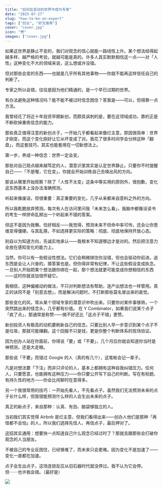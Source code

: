 ```yaml
---
title: "如何在变动的世界中成为专家"
date: "2025-07-27"
slug: "how-to-be-an-expert"
tags: ["创业", "好文推荐"]
cover: "cover.jpg"
icon: "😎"
images: ["cover.jpg"]
---
```

如果这世界是静止不变的，我们对观念的信心就能一路线性上升。某个想法经得起越多样、越严格的考验，就越可能是真的。许多人其实默默相信这一点——对「人性」这种变化不大的领域来说，这么想或许没错。



但对那些会变的东西——也就是几乎所有其他事物——你就不能再这样信任自己的判断了。



专家之所以会错，往往是因为他们精通的，是一个早已过期的世界。



有办法避免这种情况吗？能不能不被过时信念困住？答案是——可以，但得靠一点方法。



我曾经花了将近十年投资早期新创，而颇具讽刺的是，要在这领域成功，靠的正是不断砍掉重练信念的能力。



那些真正值得注意的新创点子，一开始几乎都看起来像烂主意，原因很简单：世界才刚变，而这个变化刚好让它从坏变成了对。我花了很多时间学会分辨这种「翻盘」，而这套技巧，其实也能套用在一切新想法上。



第一步，养成一种信念：世界一定会变。



那些对自己观点越来越笃定的人，潜意识里其实是认定世界静止。只要你不时提醒自己——「不是喔，它在变」，你就会开始训练自己去嗅出风的方向。



那该从哪里开始观察？除了「人性不太变」这条中等实用的原则外，很抱歉，变化这东西基本上没办法准确预测。



听起来像废话，但很重要：真正重要的变化，几乎从来都来自意料之外的方向。



所以我乾脆放弃预测。每次有人在访问里问我「未来怎么看」，我脑中都像没读书的考生一样拼命乱掰出一个听起来不错的答案。



但这不是因为我懒。恰好相反——我觉得，预测未来不但命中率可怜，还会让你思维变得僵硬。与其乱猜，不如选择更实际的策略：彻底、彻底地保持开放心态。



别自以为知道方向，先诚实地承认——我根本不知道哪边才是对的。然后把注意力全放在感知变化的能力上。



当然，你可以有一些假设性想法。它们会稍微绑住你没错，但也会驱动你前进。追东西是会让人兴奋的，猜答案也是。但你得非常有纪律，不让这些假设变成执念。
一旦别人开始把某个想法跟你绑在一起，那个想法就更可能变成你想相信的东西——这时你就该加倍怀疑它。



我相信，这种偏被动的做法，不只对判断想法有帮助，连产出想法也一样管用。真正的诀窍不是「刻意去想」，而是解决问题时，不打断那些莫名冒出来的直觉。



那些变化的风，常从某个领域专家的潜意识中吹出来。只要你对某件事够熟，一个突然跳出来的怪念头，几乎都有价值。
在 Y Combinator，如果我们说某个点子「疯了点」，那通常是称赞——搞不好还比「这点子不错」更赞。



新创投资人有极高的动机要刷新自己的信念。只要比别人早一步意识到某个点子不是垃圾，那就可能赚翻。这个回报不只是钱，更是你整个判断体系的现场验证。



因为创办人站在你面前，你得说「要」或「不要」，几个月后你就会知道你当时是神预测，还是大走眼。



那些说「不要」而错过 Google 的人（真的有几个），这笔帐会记一辈子。



凡是对想法要「下注」而非只评论的人，基本上都拥有这种自我纠错压力。任何人，只要愿意，也能拥有这种压力——你只要公开写下自己的判断。写在有标题、有持久性的地方——你会比闲聊时在意得多。



另一个我很常用的技巧：一开始先看人，不先看点子。虽然我们无法预测未来的点子长什么样，但我很能预测什么样的人会生出未来的点子。



真正的新点子，来自那种：认真、有劲、脑袋够独立的人。



当初我们其实觉得 Airbnb 是烂主意，但我们看得出来——创办人他们是那种「再怪都不会怕」的人，所以我们选择先信人、再信点子，最后押对了。



这招其实通用：想要快一点知道自己什么观念已经过时了？那就去跟那些会打破你观念的人当朋友。



不被自己的专业反困住，已经够难了，而未来只会更难。因为变化不是加速了——变化一直都在加速。



点子会生出点子，这场连锁反应从旧石器时代就没停过。我不认为它会停。
但⋯⋯也许我会错。（最好是）




![](https://prod-files-secure.s3.us-west-2.amazonaws.com/112d0858-5090-4d34-a606-b75eb8d65fd2/46476355-9cf3-4e99-9b7a-3531bc426380/1000202064.png?X-Amz-Algorithm=AWS4-HMAC-SHA256&X-Amz-Content-Sha256=UNSIGNED-PAYLOAD&X-Amz-Credential=ASIAZI2LB466YHI36BBR%2F20250825%2Fus-west-2%2Fs3%2Faws4_request&X-Amz-Date=20250825T181921Z&X-Amz-Expires=3600&X-Amz-Security-Token=IQoJb3JpZ2luX2VjEAoaCXVzLXdlc3QtMiJHMEUCIQC4VaCrlV0SApJ39ZtGHi71Ppyj%2BV6c38fmEQiVymrhoQIgLD02kKQLbBD6SfJOlEBpJbqmF%2BDpBL11LDPwS14feL8q%2FwMIYxAAGgw2Mzc0MjMxODM4MDUiDPK56Jmng3hMJj2F%2FyrcA2zjMN7JJO44bsVGB5w%2BG2JTR7SKvQYHs%2BjX7Y5dYV4IJvEWDLy9y6vFv3bejb%2Bow3EPptcTlcGucOkdXZJebgRzD2hFfbvWZhS%2FnJmEb99Y%2FF9QeIjx73d%2FUlSUfxBklNi6DwLlUlos5H2kS%2B5y2FgOOo%2FmvlsKcr9yo%2Fv%2FKx23ZXNubVjf8T8To7T0Kik0ymh6%2FMpQOU9eZRHUmDVG%2FyNKBQb9gsahHDcC%2F5Yc%2FQHp%2BsyqMx%2FdtsOnmJKlBqZxwfDTFdZcVUUG0%2BwTLwfJ1BbrbkIyFdh%2F4WCvtPd3vqMifveswfp1FQ%2FxuFmeTHHj8EQ%2BHiALbSlfAZNMYyNc7pybDOZGbaUel8XMyG%2B%2FLSl%2BFnsxfZcZE4HBwM6GqsLmjraDrMY2If%2FbydOMf3eTj%2BtPhTxaUwEdjA%2BWgDelviPYNTWY0uW5WrSqbD35q1xrI8k%2B3SYZKRPWJ1STIqAJet4fX7JzKnTKRh5zhkniQA40uHClrwKrs8v63OkLGlMqzyT%2FVGsOc0LDIwm2T9PzDKCKojGaNrPSSIdrkkMjtyXIiCdwf4Y3kshof9X3xcmng7paPAfd8i2PzrQtzA%2F7mYO2mWYudZkISrrxISjKDc0zDHwxeNe%2B37GKi7XxMIbOssUGOqUBSMJ%2FBAQEzgd9sHAQTQQTHmv1N8usQy1kIUGtqVakaTHS03NUL932REeZF3k%2B0yIjzmrolGGKtPjRzRyXg1qWTV69haoIk%2Bwhl0ZaVLzXNnFr%2BsJQiWpYCH1T9BOwQ%2B0OAxYKYWY1BvXC2VLRCuLlQIt58LPlPEKR1sk3MKnWeJKo8aG9YF4sdeHWpy%2BSJL7P0Gu46OwJh3a5DrjsnVGu%2BOELMi0N&X-Amz-Signature=7dda9164806bf612596f68c13023b5ecb89db6aeabc6781a9f426f13d7b29ae3&X-Amz-SignedHeaders=host&x-amz-checksum-mode=ENABLED&x-id=GetObject)

